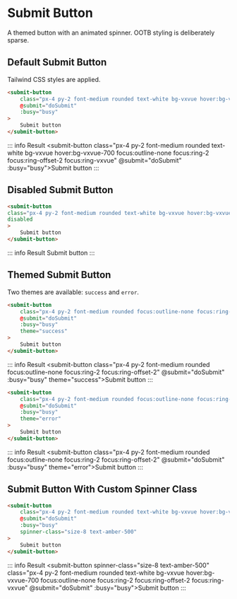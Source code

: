 <script setup>
    import SubmitButton from "../src/components/submit-button.vue"
    import { ref } from "vue"
    const busy = ref(false)
    const doSubmit = () => { busy.value = true; setTimeout(() => busy.value = false, 3000) }
</script>

# Submit Button

A themed button with an animated spinner. OOTB styling is deliberately sparse.

## Default Submit Button
Tailwind CSS styles are applied.
```html
<submit-button
    class="px-4 py-2 font-medium rounded text-white bg-vxvue hover:bg-vxvue-700 focus:outline-none focus:ring-2 focus:ring-offset-2 focus:ring-vxvue"
    @submit="doSubmit"
    :busy="busy"
>
    Submit button
</submit-button>
```
::: info Result
<submit-button class="px-4 py-2 font-medium rounded text-white bg-vxvue hover:bg-vxvue-700 focus:outline-none focus:ring-2 focus:ring-offset-2 focus:ring-vxvue" @submit="doSubmit" :busy="busy">Submit button</submit-button>
:::

## Disabled Submit Button
```html
<submit-button
class="px-4 py-2 font-medium rounded text-white bg-vxvue hover:bg-vxvue-700 focus:outline-none focus:ring-2 focus:ring-offset-2 focus:ring-vxvue"
disabled
>
    Submit button
</submit-button>
```
::: info Result
<submit-button disabled class="px-4 py-2 font-medium rounded text-white bg-vxvue hover:bg-vxvue-700 focus:outline-none focus:ring-2 focus:ring-offset-2 focus:ring-vxvue">Submit button</submit-button>
:::
## Themed Submit Button
Two themes are available: `success` and `error`.

```html
<submit-button
    class="px-4 py-2 font-medium rounded focus:outline-none focus:ring-2 focus:ring-offset-2"
    @submit="doSubmit"
    :busy="busy"
    theme="success"
>
    Submit button
</submit-button>
```
::: info Result
<submit-button class="px-4 py-2 font-medium rounded focus:outline-none focus:ring-2 focus:ring-offset-2" @submit="doSubmit" :busy="busy" theme="success">Submit button</submit-button>
:::

```html
<submit-button
    class="px-4 py-2 font-medium rounded focus:outline-none focus:ring-2 focus:ring-offset-2"
    @submit="doSubmit"
    :busy="busy"
    theme="error"
>
    Submit button
</submit-button>
```
::: info Result
<submit-button class="px-4 py-2 font-medium rounded focus:outline-none focus:ring-2 focus:ring-offset-2" @submit="doSubmit" :busy="busy" theme="error">Submit button</submit-button>
:::

## Submit Button With Custom Spinner Class
```html
<submit-button
    class="px-4 py-2 font-medium rounded text-white bg-vxvue hover:bg-vxvue-700 focus:outline-none focus:ring-2 focus:ring-offset-2 focus:ring-vxvue"
    @submit="doSubmit"
    :busy="busy"
    spinner-class="size-8 text-amber-500"
>
    Submit button
</submit-button>
```
::: info Result
<submit-button spinner-class="size-8 text-amber-500" class="px-4 py-2 font-medium rounded text-white bg-vxvue hover:bg-vxvue-700 focus:outline-none focus:ring-2 focus:ring-offset-2 focus:ring-vxvue" @submit="doSubmit" :busy="busy">Submit button</submit-button>
:::
